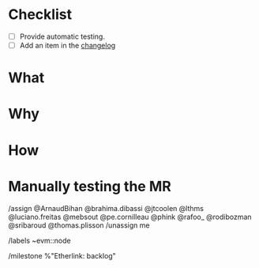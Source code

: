 <!-- EVM node merge request template. -->

# Checklist

- [ ] Provide automatic testing.
- [ ] Add an item in the [changelog](https://gitlab.com/tezos/tezos/-/blob/master/etherlink/CHANGES_NODE.md)

# What

<!-- Explain what your MR does without going into details. -->

# Why

<!-- Explain the motivation for your work. -->

# How

<!-- Explain how your MR achieves what it says it does and why it is a good way. -->
<!-- Discuss possible side-effects and other solutions you have considered. -->

# Manually testing the MR

<!-- Explain how to test you MR, preferably manually or by running a test. -->

/assign @ArnaudBihan @brahima.dibassi @jtcoolen @lthms @luciano.freitas @mebsout @pe.cornilleau @phink @rafoo\_ @rodibozman @sribaroud @thomas.plisson
/unassign me


/labels ~evm::node

/milestone %"Etherlink: backlog"
